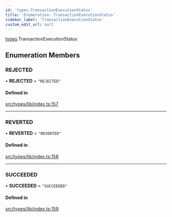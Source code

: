 ```yaml
---
id: 'types.TransactionExecutionStatus'
title: 'Enumeration: TransactionExecutionStatus'
sidebar_label: 'TransactionExecutionStatus'
custom_edit_url: null
---
```


[types](../namespaces/types.md).TransactionExecutionStatus

## Enumeration Members

### REJECTED

• **REJECTED** = `"REJECTED"`

#### Defined in

[src/types/lib/index.ts:157](https://github.com/0xs34n/starknet.js/blob/develop/src/types/lib/index.ts#L157)

---

### REVERTED

• **REVERTED** = `"REVERTED"`

#### Defined in

[src/types/lib/index.ts:158](https://github.com/0xs34n/starknet.js/blob/develop/src/types/lib/index.ts#L158)

---

### SUCCEEDED

• **SUCCEEDED** = `"SUCCEEDED"`

#### Defined in

[src/types/lib/index.ts:159](https://github.com/0xs34n/starknet.js/blob/develop/src/types/lib/index.ts#L159)
